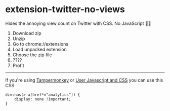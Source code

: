 # extension-twitter-no-views
Hides the annoying view count on Twitter with CSS. No JavaScript 🙅‍♂️

1. Download zip
2. Unzip
3. Go to chrome://extensions
4. Load unpacked extension
5. Choose the zip file
6. ????
7. Profit

---

If you're using [Tampermonkey](https://www.tampermonkey.net/) or [User Javascript and CSS](https://chrome.google.com/webstore/detail/user-javascript-and-css/nbhcbdghjpllgmfilhnhkllmkecfmpld) you can use this CSS

```
div:has(> a[href*="analytics"]) {
    display: none !important;
}
```
